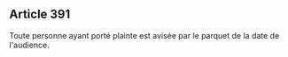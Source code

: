 Article 391
----
Toute personne ayant porté plainte est avisée par le parquet de la date de
l'audience.
